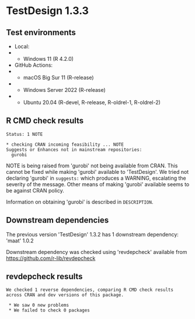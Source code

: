 # TestDesign 1.3.3

## Test environments

* Local:
* * Windows 11 (R 4.2.0)
* GitHub Actions:
* * macOS Big Sur 11 (R-release)
* * Windows Server 2022 (R-release)
* * Ubuntu 20.04 (R-devel, R-release, R-oldrel-1, R-oldrel-2)

## R CMD check results

```
Status: 1 NOTE

* checking CRAN incoming feasibility ... NOTE
Suggests or Enhances not in mainstream repositories:
  gurobi
```

NOTE is being raised from 'gurobi' not being available from CRAN. This cannot be fixed while making 'gurobi' available to 'TestDesign'. We tried not declaring 'gurobi' in `suggests:` which produces a WARNING, escalating the severity of the message. Other means of making 'gurobi' available seems to be against CRAN policy.

Information on obtaining 'gurobi' is described in `DESCRIPTION`.

## Downstream dependencies

The previous version 'TestDesign' 1.3.2 has 1 downstream dependency: 'maat' 1.0.2

Downstream dependency was checked using 'revdepcheck' available from https://github.com/r-lib/revdepcheck

## revdepcheck results

```
We checked 1 reverse dependencies, comparing R CMD check results across CRAN and dev versions of this package.

 * We saw 0 new problems
 * We failed to check 0 packages
```

